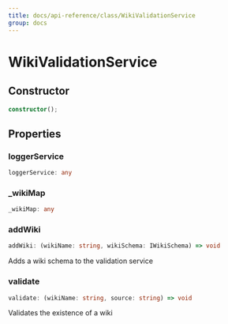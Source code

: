 ```yaml
---
title: docs/api-reference/class/WikiValidationService
group: docs
---
```


# WikiValidationService

## Constructor

```ts
constructor();
```

## Properties

### loggerService

```ts
loggerService: any
```

### _wikiMap

```ts
_wikiMap: any
```

### addWiki

```ts
addWiki: (wikiName: string, wikiSchema: IWikiSchema) => void
```

Adds a wiki schema to the validation service

### validate

```ts
validate: (wikiName: string, source: string) => void
```

Validates the existence of a wiki
